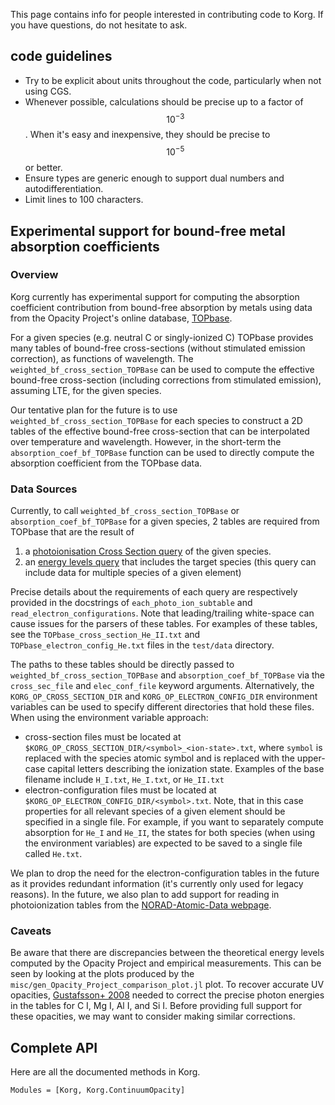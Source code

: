 This page contains info for people interested in contributing code to Korg.  If you 
have questions, do not hesitate to ask.

## code guidelines
- Try to be explicit about units throughout the code, particularly when not using CGS.
- Whenever possible, calculations should be precise up to a factor of $$10^{-3}$$.  When it's easy and inexpensive, they should be precise to $$10^{-5}$$ or better.  
- Ensure types are generic enough to support dual numbers and autodifferentiation. 
- Limit lines to 100 characters.

## Experimental support for bound-free metal absorption coefficients

### Overview

Korg currently has experimental support for computing the absorption coefficient contribution
from bound-free absorption by metals using data from the Opacity Project's online database,
[TOPbase](http://cdsweb.u-strasbg.fr/topbase/topbase.html).

For a given species (e.g. neutral C or singly-ionized C) TOPbase provides many tables of bound-free
cross-sections (without stimulated emission correction), as functions of wavelength. The 
``weighted_bf_cross_section_TOPBase`` can be used to compute the effective bound-free cross-section 
(including corrections from stimulated emission), assuming LTE, for the given species.

Our tentative plan for the future is to use ``weighted_bf_cross_section_TOPBase`` for each species
to construct a 2D tables of the effective bound-free cross-section that can be interpolated over
temperature and wavelength. However, in the short-term the ``absorption_coef_bf_TOPBase`` function
can be used to directly compute the absorption coefficient from the TOPbase data.

### Data Sources

Currently, to call ``weighted_bf_cross_section_TOPBase`` or ``absorption_coef_bf_TOPBase`` for a
given species, 2 tables are required from TOPbase that are the result of
1. a [photoionisation Cross Section query](http://cdsweb.u-strasbg.fr/topbase/xsections.html) of
   the given species.
2. an [energy levels query](http://cdsweb.u-strasbg.fr/topbase/energy.html) that includes the
   target species (this query can include data for multiple species of a given element)

Precise details about the requirements of each query are respectively provided in the docstrings of
`each_photo_ion_subtable` and `read_electron_configurations`. Note that leading/trailing
white-space can cause issues for the parsers of these tables. For examples of these tables, see the
``TOPbase_cross_section_He_II.txt`` and ``TOPbase_electron_config_He.txt`` files in the
``test/data`` directory.

The paths to these tables should be directly passed to ``weighted_bf_cross_section_TOPBase`` and
``absorption_coef_bf_TOPBase`` via the ``cross_sec_file`` and ``elec_conf_file`` keyword arguments.
Alternatively, the ``KORG_OP_CROSS_SECTION_DIR`` and ``KORG_OP_ELECTRON_CONFIG_DIR`` environment
variables can be used to specify different directories that hold these files. When using the
environment variable approach:
- cross-section files must be located at ``$KORG_OP_CROSS_SECTION_DIR/<symbol>_<ion-state>.txt``,
  where ``symbol`` is replaced with the species atomic symbol and <ion-state> is replaced with
  the upper-case capital letters describing the ionization state. Examples of the base filename
  include ``H_I.txt``, ``He_I.txt``, or ``He_II.txt``
- electron-configuration files must be located at ``$KORG_OP_ELECTRON_CONFIG_DIR/<symbol>.txt``.
  Note, that in this case properties for all relevant species of a given element should be
  specified in a single file. For example, if you want to separately compute absorption for
  ``He_I`` and ``He_II``, the states for both species (when using the environment variables) are
  expected to be saved to a single file called ``He.txt``.

We plan to drop the need for the electron-configuration tables in the future as it provides
redundant information (it's currently only used for legacy reasons). In the future, we also plan to
add support for reading in photoionization tables from the
[NORAD-Atomic-Data webpage](https://norad.astronomy.osu.edu/#codes).

### Caveats

Be aware that there are discrepancies between the theoretical energy levels computed by the Opacity
Project and empirical measurements. This can be seen by looking at the plots produced by the
``misc/gen_Opacity_Project_comparison_plot.jl`` plot. To recover accurate UV opacities,
[Gustafsson+ 2008](https://ui.adsabs.harvard.edu/abs/2008A%26A...486..951G/abstract) needed to
correct the precise photon energies in the tables for C I, Mg I, Al I, and Si I. Before providing
full support for these opacities, we may want to consider making similar corrections.


## Complete API
Here are all the documented methods in Korg.

```@autodocs
Modules = [Korg, Korg.ContinuumOpacity]
```
